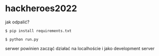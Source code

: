 # hackheroes2022

jak odpalić?

`$ pip install requirements.txt`

`$ python run.py`

serwer powinien zacząć działać na localhoście i jako development server 
